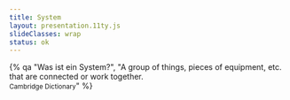 ```yaml
---
title: System
layout: presentation.11ty.js
slideClasses: wrap
status: ok
---
```




{% qa "Was ist ein System?", "A group of things, pieces of equipment, etc. that are connected or work together.<br><small>Cambridge Dictionary</small>" %}